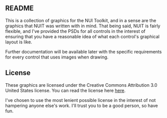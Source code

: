 ## README

This is a collection of graphics for the NUI Toolkit, and in a sense
are the graphics that NUIT was written with in mind.  That being said,
NUIT is fairly flexible, and I've provided the PSDs for all controls
in the interest of ensuring that you have a reasonable idea of what
each control's graphical layout is like.

Further documentation will be available later with the specific
requirements for every control that uses images when drawing.

## License

These graphics are licensed under the Creative Commons Attribution 3.0
United States license.  You can read the license here
[here](http://creativecommons.org/licenses/by/3.0/us/).

I've chosen to use the most lenient possible license in the interest of
not hampering anyone else's work.  I'll trust you to be a good person,
so have fun.
